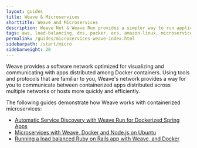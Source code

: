 ```yaml
---
layout: guides
title: Weave & Microservices
shorttitle: Weave and Microservices
description: Weave Net & Weave Run provides a simpler way to run applications on the EC2 Container Service
tags: aws, load-balancing, dns, packer, ecs, amazon-linux, microservices
permalink: /guides/microservices-weave-index.html
sidebarpath: /start/micro
sidebarweight: 20
---
```



Weave provides a software network optimized for visualizing and communicating with apps distributed among Docker containers. Using tools and protocols that are familiar to you, Weave's network provides a way for you to communicate between containerized apps distributed across multiple networks or hosts more quickly and efficiently.
 
The following guides demonstrate how Weave works with containerized microservices: 

* [Automatic Service Discovery with Weave Run for Dockerized Spring Apps](/guides/language/java/framework/spring/index.html)
* [Microservices with Weave, Docker and Node.js on Ubuntu](/guides/weave-microservices-docker-nodejs.html)
* [Running a load balanced Ruby on Rails app with Weave, and Docker](/guides/language/ruby/ruby-on-rails-index.html)

 

